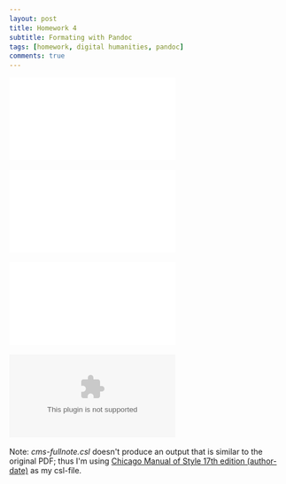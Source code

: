 ```yaml
---
layout: post
title: Homework 4
subtitle: Formating with Pandoc
tags: [homework, digital humanities, pandoc]
comments: true
---
```


![Markdown source](/assets/Mrkdwn_Modeling.md)

![PDF](/assets/PDF_Modeling.pdf)

![HTML](/assets/HTML_Modeling.html)

![DOCX](/assets/DOCX_Modeling.docx)

Note: *cms-fullnote.csl* doesn't produce an output that is similar to the original PDF; thus I'm using [Chicago Manual of Style 17th edition (author-date)](https://www.zotero.org/styles/chicago-author-date) as my csl-file.
